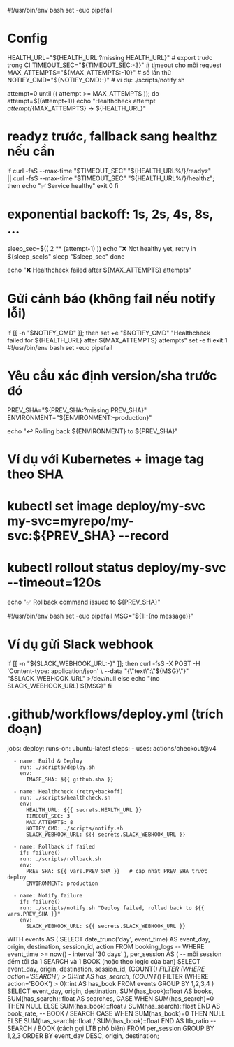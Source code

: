 #!/usr/bin/env bash
set -euo pipefail

# Config
HEALTH_URL="${HEALTH_URL:?missing HEALTH_URL}"   # export trước trong CI
TIMEOUT_SEC="${TIMEOUT_SEC:-3}"                  # timeout cho mỗi request
MAX_ATTEMPTS="${MAX_ATTEMPTS:-10}"               # số lần thử
NOTIFY_CMD="${NOTIFY_CMD:-}"                     # ví dụ: ./scripts/notify.sh

attempt=0
until (( attempt >= MAX_ATTEMPTS )); do
  attempt=$((attempt+1))
  echo "Healthcheck attempt ${attempt}/${MAX_ATTEMPTS} -> ${HEALTH_URL}"

  # readyz trước, fallback sang healthz nếu cần
  if curl -fsS --max-time "$TIMEOUT_SEC" "${HEALTH_URL%/}/readyz" \
    || curl -fsS --max-time "$TIMEOUT_SEC" "${HEALTH_URL%/}/healthz"; then
    echo "✅ Service healthy"
    exit 0
  fi

  # exponential backoff: 1s, 2s, 4s, 8s, ...
  sleep_sec=$(( 2 ** (attempt-1) ))
  echo "❌ Not healthy yet, retry in ${sleep_sec}s"
  sleep "$sleep_sec"
done

echo "❌ Healthcheck failed after ${MAX_ATTEMPTS} attempts"
# Gửi cảnh báo (không fail nếu notify lỗi)
if [[ -n "$NOTIFY_CMD" ]]; then
  set +e
  "$NOTIFY_CMD" "Healthcheck failed for ${HEALTH_URL} after ${MAX_ATTEMPTS} attempts"
  set -e
fi
exit 1
#!/usr/bin/env bash
set -euo pipefail

# Yêu cầu xác định version/sha trước đó
PREV_SHA="${PREV_SHA:?missing PREV_SHA}"
ENVIRONMENT="${ENVIRONMENT:-production}"

echo "↩️  Rolling back ${ENVIRONMENT} to ${PREV_SHA}"
# Ví dụ với Kubernetes + image tag theo SHA
# kubectl set image deploy/my-svc my-svc=myrepo/my-svc:${PREV_SHA} --record
# kubectl rollout status deploy/my-svc --timeout=120s

echo "✅ Rollback command issued to ${PREV_SHA}"

#!/usr/bin/env bash
set -euo pipefail
MSG="${1:-(no message)}"
# Ví dụ gửi Slack webhook
if [[ -n "${SLACK_WEBHOOK_URL:-}" ]]; then
  curl -fsS -X POST -H 'Content-type: application/json' \
    --data "{\"text\":\"${MSG}\"}" "$SLACK_WEBHOOK_URL" >/dev/null
else
  echo "(no SLACK_WEBHOOK_URL) ${MSG}"
fi
# .github/workflows/deploy.yml (trích đoạn)
jobs:
  deploy:
    runs-on: ubuntu-latest
    steps:
      - uses: actions/checkout@v4

      - name: Build & Deploy
        run: ./scripts/deploy.sh
        env:
          IMAGE_SHA: ${{ github.sha }}

      - name: Healthcheck (retry+backoff)
        run: ./scripts/healthcheck.sh
        env:
          HEALTH_URL: ${{ secrets.HEALTH_URL }}
          TIMEOUT_SEC: 3
          MAX_ATTEMPTS: 8
          NOTIFY_CMD: ./scripts/notify.sh
          SLACK_WEBHOOK_URL: ${{ secrets.SLACK_WEBHOOK_URL }}

      - name: Rollback if failed
        if: failure()
        run: ./scripts/rollback.sh
        env:
          PREV_SHA: ${{ vars.PREV_SHA }}   # cập nhật PREV_SHA trước deploy
          ENVIRONMENT: production

      - name: Notify failure
        if: failure()
        run: ./scripts/notify.sh "Deploy failed, rolled back to ${{ vars.PREV_SHA }}"
        env:
          SLACK_WEBHOOK_URL: ${{ secrets.SLACK_WEBHOOK_URL }}

WITH events AS (
  SELECT
    date_trunc('day', event_time) AS event_day,
    origin, destination,
    session_id,
    action
  FROM booking_logs
  -- WHERE event_time >= now() - interval '30 days'
),
per_session AS (
  -- mỗi session đếm tối đa 1 SEARCH và 1 BOOK (hoặc theo logic của bạn)
  SELECT
    event_day, origin, destination, session_id,
    (COUNT(*) FILTER (WHERE action='SEARCH') > 0)::int AS has_search,
    (COUNT(*) FILTER (WHERE action='BOOK')   > 0)::int AS has_book
  FROM events
  GROUP BY 1,2,3,4
)
SELECT
  event_day,
  origin, destination,
  SUM(has_book)::float   AS books,
  SUM(has_search)::float AS searches,
  CASE WHEN SUM(has_search)=0 THEN NULL
       ELSE SUM(has_book)::float / SUM(has_search)::float
  END AS book_rate,        -- BOOK / SEARCH
  CASE WHEN SUM(has_book)=0 THEN NULL
       ELSE SUM(has_search)::float / SUM(has_book)::float
  END AS ltb_ratio         -- SEARCH / BOOK (cách gọi LTB phổ biến)
FROM per_session
GROUP BY 1,2,3
ORDER BY event_day DESC, origin, destination;
